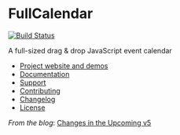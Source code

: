 # FullCalendar

[![Build Status](https://travis-ci.com/fullcalendar/fullcalendar.svg?branch=master)](https://travis-ci.com/fullcalendar/fullcalendar)

A full-sized drag & drop JavaScript event calendar

- [Project website and demos](http://fullcalendar.io/)
- [Documentation](http://fullcalendar.io/docs)
- [Support](http://fullcalendar.io/support)
- [Contributing](CONTRIBUTING.md)
- [Changelog](CHANGELOG.md)
- [License](LICENSE.txt)

*From the blog*: [Changes in the Upcoming v5](https://fullcalendar.io/blog/2020/02/changes-in-the-upcoming-v5)
